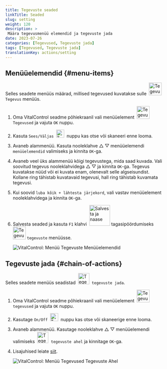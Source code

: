 ```yaml
---
title: Tegevuste seaded
linkTitle: Seaded
slug: setting
weight: 120
description: >
 Määra tegevusmenüü elemendid ja tegevuste jada
date: 2023-07-26
categories: [Tegevused, Tegevuste jada]
tags: [Tegevused, Tegevuste jada]
translationKey: actions/setting
---
```

## Menüüelemendid {#menu-items}

Selles seadete menüüs määrad, millised tegevused kuvatakse sulle &nbsp;<img src="/icons/actions.svg" width="40" align="bottom" alt="Tegevused" /> `Tegevus` menüüs.

1. Oma VitalControl seadme põhiekraanil vali menüüelement &nbsp;<img src="/icons/actions.svg" width="40" align="bottom" alt="Tegevused" /> `Tegevused` ja vajuta `OK` nuppu.

2. Kasuta `Sees/Väljas` &nbsp;<img src="/icons/gear.svg" width="25" align="bottom" alt="Tegevuste jada" />&nbsp; nuppu kas otse või skaneeri enne looma.

3. Avaneb alammenüü. Kasuta nooleklahve △ ▽ menüüelemendi `menüüelemendid` valimiseks ja kinnita `OK`-ga.

4. Avaneb veel üks alammenüü kõigi tegevustega, mida saad kuvada. Vali soovitud tegevus nooleklahvidega △ ▽ ja kinnita `OK`-ga. Tegevus kuvatakse nüüd või ei kuvata enam, olenevalt selle algseisundist. Kollane ring tähistab kuvatavaid tegevusi, hall ring tähistab kuvamata tegevusi.

5. Kui soovid `luba kõik + lähtesta järjekord`, vali vastav menüüelement nooleklahvidega ja kinnita `OK`-ga.

6. Salvesta seaded ja kasuta `F1` klahvi &nbsp;<img src="/icons/footer/save_exit.svg" width="65" align="bottom" alt="Salvesta ja naase" /> tagasipöördumiseks &nbsp;<img src="/icons/actions.svg" width="40" align="bottom" alt="Tegevused" /> `tegevuste` menüüsse.

    ![VitalControl: Menüü Tegevuste Menüüelemendid](../images/menu.png "Menüüelemendid")

## Tegevuste jada {#chain-of-actions}

Selles seadete menüüs seadistad &nbsp;<img src="/icons/actions/action-chain.svg" width="35" align="bottom" alt="Tegevuste jada" />&nbsp; `tegevuste jada`.

1. Oma VitalControl seadme põhiekraanil vali menüüelement &nbsp;<img src="/icons/actions.svg" width="40" align="bottom" alt="Tegevused" /> `tegevused` ja vajuta `OK` nuppu.

2. Kasutage `On/Off` &nbsp;<img src="/icons/gear.svg" width="25" align="bottom" alt="Tegevuste ahel" />&nbsp; nuppu kas otse või skaneerige enne looma.

3. Avaneb alammenüü. Kasutage nooleklahve △ ▽ menüüelemendi valimiseks &nbsp;<img src="/icons/actions/action-chain.svg" width="35" align="bottom" alt="Tegevuste ahel" />&nbsp; `tegevuste ahel` ja kinnitage `OK`-ga.

4. Lisajuhised leiate [siit](/et/docs/chain-of-actions/#set-chain-of-actions).

    ![VitalControl: Menüü Tegevused Tegevuste Ahel](../images/chainofactions.png "Tegevuste Ahel")
